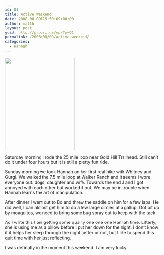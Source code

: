 ```yaml
---
id: 81
title: Active Weekend
date: 2008-08-09T15:50:09+00:00
author: matth
layout: post
guid: http://propri.us/wp/?p=81
permalink: /2008/08/09/active-weekend/
categories:
  - Hannah
---
```

[<img class="alignnone size-full wp-image-364" src="http://localhost/wp-content/uploads/2008/08/p-640-480-abf66367-6cc7-4b61-84bb-49ee7f3ec04e.jpeg" alt="" width="225" height="300" />](http://localhost/wp-content/uploads/2008/08/p-640-480-abf66367-6cc7-4b61-84bb-49ee7f3ec04e.jpeg)

Saturday morning I rode the 25 mile loop near Gold Hill Trailhead. Still can&#8217;t do it under four hours but it is still a pretty fun ride.
  
Sunday morning we took Hannah on her first real hike with Whitney and Gurgi. We walked the 7.5 mile loop at Walker Ranch and it aeems i wore everyone out: dogs, daughter and wife. Towards the end J and I got annoyed with each other but worked it out. We may be in trouble when Hannah learns the art of manipulation.
  
After dinner I went out to Bo and threw the saddle on him for a few laps. He did well, I can almost get him to do a few large circles at a gallup. Got bit up by moaquitos, we need to bring some bug spray out to keep with the tack.
  
As I write this I am getting some quality one one one Hannah time. Litterly, she is using me as a pillow before I put her down for the night. I don&#8217;t know if it helps her sleep through the night better or not, but I like to spend this quit time with her just reflecting.
  
I was definatly in the moment this weekend. I<!--more--> am very lucky.

<span style="color: #0000ee; text-decoration: underline;"><br /> </span>